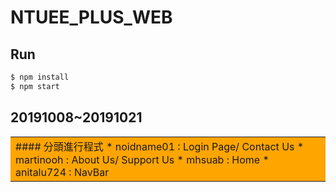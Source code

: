 # NTUEE_PLUS_WEB
## Run
```bash
$ npm install
$ npm start
```

## 20191008~20191021
<table><tr><td bgcolor=orange>
    #### 分頭進行程式
        * noidname01 : Login Page/ Contact Us
        * martinooh : About Us/ Support Us
        *   mhsuab : Home
        * anitalu724 : NavBar
</td></tr></table>


